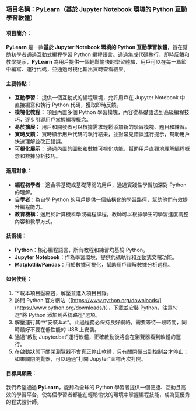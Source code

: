 ### 項目名稱：**PyLearn（基於 Jupyter Notebook 環境的 Python 互動學習軟體）**

#### 項目簡介：
**PyLearn** 是一款**基於 Jupyter Notebook 環境的 Python 互動學習軟體**，旨在幫助初學者通過互動式編程學習 Python 編程語言。通過集成代碼執行、即時反饋和教學提示，**PyLearn** 為用戶提供一個輕鬆愉快的學習體驗，用戶可以在每一章節中編寫、運行代碼，並通過可視化輸出實時查看結果。

#### 主要特點：
- **互動學習：** 提供一個互動式的編程環境，允許用戶在 Jupyter Notebook 中直接編寫和執行 Python 代碼，獲取即時反饋。
- **模塊化教程：** 項目內置多個 Python 學習模塊，內容從基礎語法到高級編程技巧，逐步引導用戶掌握編程概念。
- **易於擴展：** 用戶和開發者可以根據需求輕鬆添加新的學習模塊、題目和練習。
- **實時反饋：** 實時顯示用戶代碼的執行結果，並對常見錯誤進行提示，幫助用戶快速理解並改正錯誤。
- **可視化展示：** 通過內置的圖形和數據可視化功能，幫助用戶直觀地理解編程概念和數據分析技巧。

#### 適用對象：
- **編程初學者**：適合零基礎或基礎薄弱的用戶，通過實踐性學習加深對 Python 的理解。
- **自學者**：為自學 Python 的用戶提供一個結構化的學習路徑，幫助他們有效提升編程能力。
- **教育機構**：適用於計算機科學或編程課程，教師可以根據學生的學習進度調整內容和教學方式。

#### 技術棧：
- **Python**：核心編程語言，所有教程和練習均基於 Python。
- **Jupyter Notebook**：作為學習環境，提供代碼執行和互動式文檔功能。
- **Matplotlib/Pandas**：用於數據可視化，幫助用戶理解數據分析過程。

#### 如何使用：
1. 下載本項目壓縮包，解壓並進入項目目錄。
2. 訪問 Python 官方網站（[https://www.python.org/downloads/](https://www.python.org/downloads/)），下載並安裝 Python，注意勾選“將 Python 添加到系統路徑”選項。
3. 解壓運行其中“安裝.bat”。此過程務必保持良好網絡，需要等待一段時間，同時最好不要在低性能的 USB 上安裝。
4. 通過“啟動 Jupyter.bat”運行軟體，正確啟動後將會在瀏覽器看到軟體的運行。
5. 在啟動狀態下關閉瀏覽器不會真正停止軟體，只有關閉彈出到控制台才停止；如果關閉瀏覽器，可以通過“打開 Jupyter”圖標再次打開。

#### 目標與願景：
我們希望通過 **PyLearn**，能夠為全球的 Python 學習者提供一個便捷、互動且高效的學習平台，使每個學習者都能在輕鬆愉快的環境中掌握編程技能，成為更優秀的程式設計師。
